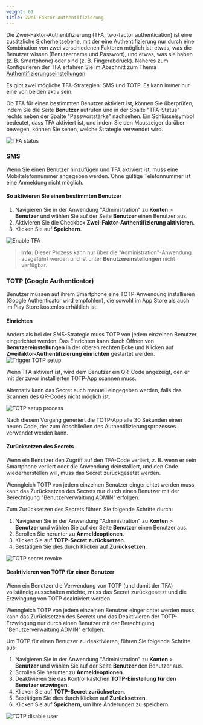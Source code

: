 ```yaml
---
weight: 61
title: Zwei-Faktor-Authentifizierung
---
```

Die Zwei-Faktor-Authentifizierung (TFA, two-factor authentication) ist eine zusätzliche Sicherheitsebene, mit der eine Authentifizierung nur durch eine Kombination von zwei verschiedenen Faktoren möglich ist: etwas, was die Benutzer wissen (Benutzername und Passwort), und etwas, was sie haben (z. B. Smartphone) oder sind (z. B. Fingerabdruck). Näheres zum Konfigurieren der TFA erfahren Sie im Abschnitt zum Thema [Authentifizierungseinstellungen](/benutzerhandbuch/administration-de/#authentication).

Es gibt zwei mögliche TFA-Strategien: SMS und TOTP. Es kann immer nur eine von beiden aktiv sein.

Ob TFA für einen bestimmten Benutzer aktiviert ist, können Sie überprüfen, indem Sie die Seite **Benutzer** aufrufen und in der Spalte "TFA-Status" rechts neben der Spalte "Passwortstärke" nachsehen. Ein Schlüsselsymbol bedeutet, dass TFA aktiviert ist, und indem Sie den Mauszeiger darüber bewegen, können Sie sehen, welche Strategie verwendet wird.

![TFA status](/images/benutzerhandbuch/Administration/admin-user-tfa-enabled.png)

### SMS

Wenn Sie einen Benutzer hinzufügen und TFA aktiviert ist, muss eine Mobiltelefonnummer angegeben werden. Ohne gültige Telefonnummer ist eine Anmeldung nicht möglich.

#### So aktivieren Sie einen bestimmten Benutzer

1. Navigieren Sie in der Anwendung "Administration" zu **Konten** > **Benutzer** und wählen Sie auf der Seite **Benutzer** einen Benutzer aus.
2. Aktivieren Sie die Checkbox **Zwei-Faktor-Authentifizierung aktivieren**.
3. Klicken Sie auf **Speichern**.

![Enable TFA](/images/benutzerhandbuch/Administration/admin-user-enable-tfa.png)

>**Info:** Dieser Prozess kann nur über die "Administration"-Anwendung ausgeführt werden und ist unter **Benutzereinstellungen** nicht verfügbar.


### TOTP (Google Authenticator)

Benutzer müssen auf ihrem Smartphone eine TOTP-Anwendung installieren (Google Authenticator wird empfohlen), die sowohl im App Store als auch im Play Store kostenlos erhältlich ist.

#### Einrichten

Anders als bei der SMS-Strategie muss TOTP von jedem einzelnen Benutzer eingerichtet werden. Das Einrichten kann durch Öffnen von **Benutzereinstellungen** in der oberen rechten Ecke und Klicken auf **Zweifaktor-Authentifizierung einrichten** gestartet werden.
![Trigger TOTP setup](/images/benutzerhandbuch/Administration/admin-user-tfa-setup-button.png)

Wenn TFA aktiviert ist, wird dem Benutzer ein QR-Code angezeigt, den er mit der zuvor installierten TOTP-App scannen muss.

Alternativ kann das Secret auch manuell eingegeben werden, falls das Scannen des QR-Codes nicht möglich ist.

![TOTP setup process](/images/benutzerhandbuch/Administration/admin-user-tfa-setup.png)

Nach diesem Vorgang generiert die TOTP-App alle 30 Sekunden einen neuen Code, der zum Abschließen des Authentifizierungsprozesses verwendet werden kann.

#### Zurücksetzen des Secrets

Wenn ein Benutzer den Zugriff auf den TFA-Code verliert, z. B. wenn er sein Smartphone verliert oder die Anwendung deinstalliert, und den Code wiederherstellen will, muss das Secret zurückgesetzt werden.

Wenngleich TOTP von jedem einzelnen Benutzer eingerichtet werden muss, kann das Zurücksetzen des Secrets nur durch einen Benutzer mit der Berechtigung "Benutzerverwaltung ADMIN" erfolgen.

Zum Zurücksetzen des Secrets führen Sie folgende Schritte durch:

1. Navigieren Sie in der Anwendung "Administration" zu **Konten** > **Benutzer** und wählen Sie auf der Seite **Benutzer** einen Benutzer aus.
2. Scrollen Sie herunter zu **Anmeldeoptionen**.
3. Klicken Sie auf **TOTP-Secret zurücksetzen**.
4. Bestätigen Sie dies durch Klicken auf **Zurücksetzen**.

![TOTP secret revoke](/images/benutzerhandbuch/Administration/admin-user-totp-revoke.png)

#### Deaktivieren von TOTP für einen Benutzer

Wenn ein Benutzer die Verwendung von TOTP (und damit der TFA) vollständig ausschalten möchte, muss das Secret zurückgesetzt und die Erzwingung von TOTP deaktiviert werden.

Wenngleich TOTP von jedem einzelnen Benutzer eingerichtet werden muss, kann das Zurücksetzen des Secrets und das Deaktivieren der TOTP-Erzwingung nur durch einen Benutzer mit der Berechtigung "Benutzerverwaltung ADMIN" erfolgen.

Um TOTP für einen Benutzer zu deaktivieren, führen Sie folgende Schritte aus:

1. Navigieren Sie in der Anwendung "Administration" zu **Konten** > **Benutzer** und wählen Sie auf der Seite **Benutzer** den Benutzer aus.
2. Scrollen Sie herunter zu **Anmeldeoptionen**.
3. Deaktivieren Sie das Kontrollkästchen **TOTP-Einstellung für den Benutzer erzwingen**.
4. Klicken Sie auf **TOTP-Secret zurücksetzen**.
5. Bestätigen Sie dies durch Klicken auf **Zurücksetzen**.
6. Klicken Sie auf **Speichern**, um Ihre Änderungen zu speichern.

![TOTP disable user](/images/benutzerhandbuch/Administration/admin-user-totp-disable.png)
